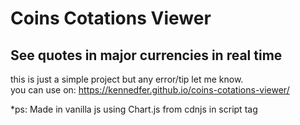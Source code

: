 # Coins Cotations Viewer
## See quotes in major currencies in real time
this is just a simple project but any error/tip let me know. <br>
you can use on: https://kennedfer.github.io/coins-cotations-viewer/

*ps: Made in vanilla js using Chart.js from cdnjs in script tag

